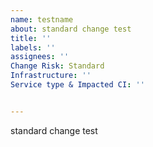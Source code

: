 ```yaml
---
name: testname
about: standard change test
title: ''
labels: ''
assignees: ''
Change Risk: Standard
Infrastructure: ''
Service type & Impacted CI: ''


---
```


standard change test


